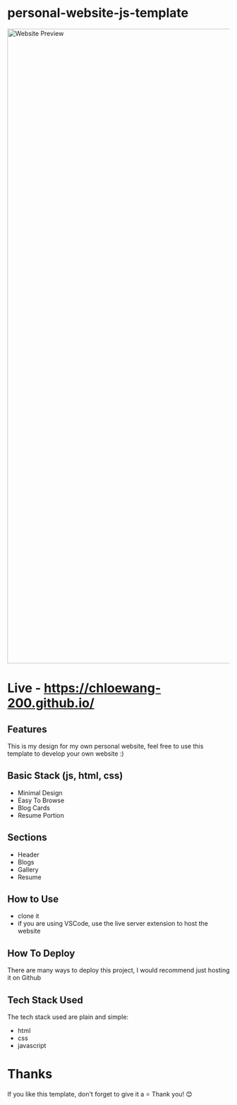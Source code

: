 # personal-website-js-template
<img width="1439" alt="Website Preview" src="https://github.com/chloewang-200/personal-website-js-template/assets/84855841/a76b7a33-c729-4d4f-8881-1576b207b7e3">

# Live - https://chloewang-200.github.io/ #

## Features ##
This is my design for my own personal website, feel free to use this template to develop your own website :)

## Basic Stack (js, html, css) ##
- Minimal Design
- Easy To Browse
- Blog Cards
- Resume Portion

## Sections ##
- Header
- Blogs
- Gallery
- Resume

## How to Use ##
- clone it
- if you are using VSCode, use the live server extension to host the website

## How To Deploy ##
There are many ways to deploy this project, I would recommend just hosting it on Github

## Tech Stack Used ##
The tech stack used are plain and simple:
- html
- css
- javascript

# Thanks #
If you like this template, don't forget to give it a ⭐ Thank you! 😊


